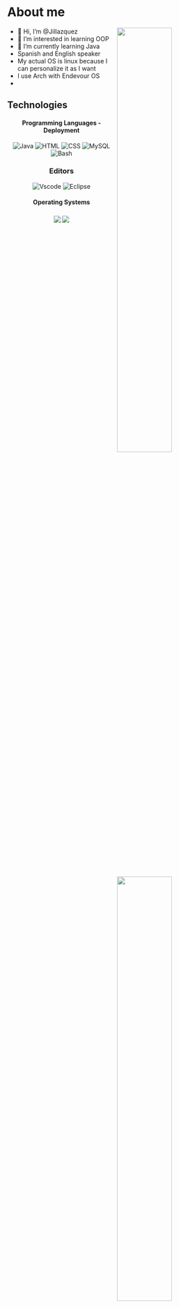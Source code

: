 # About me
<a href="https://github.com/Jillazquez">
  <img align="right" width="50%" src="https://github-readme-stats.vercel.app/api?username=Jillazquez&show_icons=true&title_color=E6DFB8&text_color=cddbf9&icon_color=caf6bb&bg_color=20202A">
  <img align="right" width="50%" src="https://github-readme-streak-stats.herokuapp.com/?user=Jillazquez&currStreakLabel=E6DFB8&sideLabels=cddbf9&currStreakNum=caf6bb&sideNums=E6DFB8&dates=E6DFB8&ring=cddbf9&fire=cddbf9&stroke=caf6bb&background=20202A">
  <img align="right" width="50%" src="https://github-readme-stats.vercel.app/api/top-langs/?username=Jillazquez&layout=compact&title_color=E6DFB8&text_color=cddbf9&icon_color=caf6bb&bg_color=20202A" alt="frenzystreaks" />
</a>

- 👋 Hi, I’m @Jillazquez
- 👀 I’m interested in learning OOP
- 🌱 I’m currently learning Java
- Spanish and English speaker
- My actual OS is linux because I can personalize it as I want
- I use Arch with Endevour OS
- 



## Technologies
<div align ="center">
<h4 align="center">Programming Languages - Deployment</h4>
<img alt="Java" src="https://img.shields.io/badge/Java-d18968.svg?&style=for-the-badge&logo=java&logoColor=white"/>
<img alt="HTML" src="https://img.shields.io/badge/HTML-d1ac68.svg?&style=for-the-badge&logo=html5&logoColor=white"/>
<img alt="CSS" src="https://img.shields.io/badge/CSS-40326b.svg?&style=for-the-badge&logo=css3&logoColor=white" />
<img alt="MySQL" src="https://img.shields.io/badge/MySQL-23aeea.svg?&style=for-the-badge&logo=mysql&logoColor=white" />
<img alt="Bash" src="https://img.shields.io/badge/Bash-353535.svg?&style=for-the-badge&logo=gnu-bash&logoColor=green" />
  </div>
 <div align="center">
  <h3>Editors</h3>
      <img alt="Vscode" src="https://img.shields.io/badge/Vscode-4182e2.svg?&style=for-the-badge&logo=visual-studio-code&logoColor=white" />
      <img alt="Eclipse" src="https://img.shields.io/badge/Eclipse-a65ffc.svg?&style=for-the-badge&logo=Eclipse-ide&logoColor=white"/>

 </div>
 <h4 align="center">Operating Systems</h4>

<h3 align="center">
<img src="https://img.shields.io/badge/arch_linux%20-%231793D1.svg?style=for-the-badge&logo=arch-linux&logoColor=FFFFFF">
<img src="https://img.shields.io/badge/windows%20-%230078D6.svg?style=for-the-badge&logo=windows&logoColor=FFFFFF">
</h3>

</br>
<!---
Jillazquez/Jillazquez is a ✨ special ✨ repository because its `README.md` (this file) appears on your GitHub profile.
You can click the Preview link to take a look at your changes.
--->

